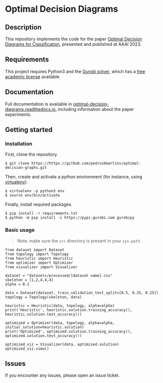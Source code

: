 # Optimal Decision Diagrams

## Description

This repository implements the code for the paper [Optimal Decision Diagrams for Classification](https://arxiv.org/abs/2205.14500), presented and published at AAAI 2023.

## Requirements

This project requires Python3 and the [Gurobi solver](https://www.gurobi.com/), which has a [free academic license](https://www.gurobi.com/academia/academic-program-and-licenses/) available.

## Documentation

Full documentation is available in [optimal-decision-diagrams.readthedocs.io](https://optimal-decision-diagrams.readthedocs.io/en/latest/), including information about the paper experiments.

## Getting started

### Installation

First, clone the repository.

```
$ git clone https://https://github.com/pedrosbmartins/optimal-decision-graphs.git
```

Then, create and activate a python environment (for instance, using [virtualenv](https://virtualenv.pypa.io/en/latest/)).

```
$ virtualenv -p python3 env
$ source env/bin/activate
```

Finally, install required packages.

```
$ pip install -r requirements.txt
$ python -m pip install -i https://pypi.gurobi.com gurobipy
```

### Basic usage

> Note: make sure the `src` directory is present in your `sys.path`.

```
from dataset import Dataset
from topology import Topology
from heuristic import Heuristic
from optimizer import Optimizer
from visualizer import Visualizer

dataset = "datasets/processed/[dataset name].csv"
skeleton = [1,2,4,4,4]
alpha = 0.1

data = Dataset(dataset, train_validation_test_split=[0.5, 0.25, 0.25])
topology = Topology(skeleton, data)

heuristic = Heuristic(data, topology, alpha=alpha)
print('Heuristic', heuristic.solution.training_accuracy(), heuristic.solution.test_accuracy())

optimized = Optimizer(data, topology, alpha=alpha, initial_solution=heuristic.solution)
print('Optimized', optimized.solution.training_accuracy(), optimized.solution.test_accuracy())

optimized_viz = Visualizer(data, optimized.solution)
optimized_viz.view()
```

## Issues

If you encounter any issues, please open an issue ticket.
